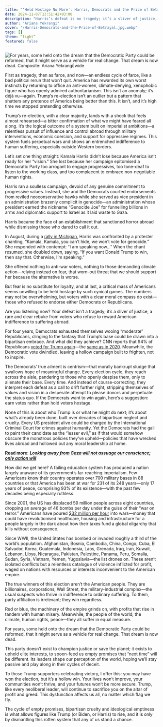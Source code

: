 ```yaml
---
title: "‘Held Hostage No More’: Harris, Democrats and the Price of Betrayal"
date: 2024-11-07T13:51:42+03:00
description: "Harris’s defeat is no tragedy; it’s a sliver of justice, a rare rebuke from voters who refuse to reward American indifference to suffering abroad."
author: "Ariana Yekrangi"
cover: "/Harris-Democrats-and-the-Price-of-Betrayal.jpg.webp"
tags: []
theme: “light”
featured: false
---
```


![For years, some held onto the dream that the Democratic Party could be reformed, that it might serve as a vehicle for real change. That dream is now dead. Composite: Ariana Yekrangi|wide]("/Harris-Democrats-and-the-Price-of-Betrayal.jpg.webp")

First as tragedy, then as farce, and now—an endless cycle of farce, like a bad political rerun that won’t quit. America has rewarded its own worst instincts by returning to office an anti-women, climate-denying, xenophobic figure who has openly admired authoritarianism. This isn’t an anomaly; it’s déjà vu—again. Trump’s re-election isn’t an outlier but a pattern that shatters any pretence of America being better than this. It isn’t, and it’s high time we stopped pretending otherwise.

Trump’s re-election, with a clear majority, lands with a shock that feels almost rehearsed—a bitter confirmation of what we might have feared all along. It’s the logical outcome of a system built on imperialist ambitions—a relentless pursuit of influence and control abroad through military interventions, economic coercion, and support for oppressive regimes. This system fuels perpetual wars and shows an entrenched indifference to human suffering, especially outside Western borders.

Let’s set one thing straight: Kamala Harris didn’t lose because America isn’t ready for her “vision.” She lost because her campaign epitomised a Democratic Party too arrogant to engage progressives, too tone-deaf to listen to the working class, and too complacent to embrace non-negotiable human rights.

Harris ran a soulless campaign, devoid of any genuine commitment to progressive values. Instead, she and the Democrats courted endorsements from reviled neoconservative hawks while she served as vice president in an administration brazenly complicit in genocide—an administration whose president earned the nickname “Genocide Joe” for funnelling billions in arms and diplomatic support to Israel as it laid waste to Gaza. 

Harris became the face of an establishment that sanctioned horror abroad while dismissing those who dared to call it out. 

In August, during a [rally in Michigan](https://www.theguardian.com/us-news/article/2024/aug/08/kamala-harris-meets-with-uncommitted-gaza-protesters-after-they-disrupt-rally-in-detroit), Harris was confronted by a protester chanting, “Kamala, Kamala, you can’t hide, we won’t vote for genocide.” She responded with contempt: “I am speaking now…” When the chant resumed, she doubled down, saying, “If you want Donald Trump to win, then say that. Otherwise, I’m speaking.”

She offered nothing to anti-war voters, nothing to those demanding climate action—relying instead on fear, that worn-out threat that we should support her because the alternative is worse.

But fear is no substitute for loyalty, and at last, a critical mass of Americans seems unwilling to be held hostage by such cynical games. The numbers may not be overwhelming, but voters with a clear moral compass do exist—those who refused to endorse either Democrats or Republicans.

Are you listening now? Your defeat isn’t a tragedy; it’s a sliver of justice, a rare and clear rebuke from voters who refuse to reward American indifference to suffering abroad.

For four years, Democrats exhausted themselves wooing “moderate” Republicans, clinging to the fantasy that Trump’s base could be drawn into a bipartisan embrace. And what did they achieve? CNN reports that 94% of Republicans [voted for Trump again](https://edition.cnn.com/election/2024/exit-polls/national-results/general/president/0)—the [same as in 2020](https://edition.cnn.com/election/2020/exit-polls/president/national-results). Meanwhile, the Democratic vote dwindled, leaving a hollow campaign built to frighten, not to inspire.

The Democrats’ true ailment is centrism—that morally bankrupt sludge that swallows hope of meaningful change. Every election cycle, they reach across the aisle, pandering to those who openly despise them, only to alienate their base. Every time. And instead of course-correcting, they interpret each defeat as a call to drift further right, stripping themselves of values and vision in a desperate attempt to please donors and perpetuate the status quo. If the Democrats want to win again, here’s a suggestion: earn votes rather than hold voters hostage.

None of this is about who Trump is or what he might do next; it’s about what’s already been done, built over decades of bipartisan neglect and cruelty. Every US president alive could be charged by the International Criminal Court for crimes against humanity. Yet the Democrats had the gall to paint their candidate as the “lesser evil,” as if that would somehow obscure the monstrous policies they’ve upheld—policies that have wrecked lives abroad and hollowed out any moral leadership at home.

**Read more:** [_**Looking away from Gaza will not assuage our conscience; only action will**_](https://un-aligned.org/human-rights/looking-away-from-gaza-will-not-assuage-our-conscience-only-action-will/)

How did we get here? A failing education system has produced a nation largely unaware of its government’s far-reaching imperialism. Few Americans know their country operates over 700 military bases in 88 countries or that America has been at war for 231 of its 248 years—only 17 years of peace, comprising 93% of its existence—with the past few decades being especially ruthless.

Since 2001, the US has displaced 59 million people across eight countries, dropping an average of 46 bombs per day under the guise of their “war on terror.” Americans have poured [$32 million per hour](https://www.theguardian.com/commentisfree/2021/sep/09/afghanistan-us-foreign-wars-congresswoman-barbara-lee) into wars—money that could have revolutionised healthcare, housing and infrastructure for a people largely in the dark about how their taxes fund a global oligarchy that kills without consequence.

Since WWII, the United States has bombed or invaded roughly a third of the world’s population. Afghanistan, Bosnia, Cambodia, China, Congo, Cuba, El Salvador, Korea, Guatemala, Indonesia, Laos, Grenada, Iraq, Iran, Kuwait, Lebanon, Libya, Nicaragua, Pakistan, Palestine, Panama, Peru, Somalia, Sudan, Syria, Vietnam, Yemen, Yugoslavia—the list drones on. These aren’t isolated conflicts but a relentless catalogue of violence inflicted for profit, waged on nations with resources or interests inconvenient to the American empire.

The true winners of this election aren’t the American people. They are billionaires, corporations, Wall Street, the military-industrial complex—the usual suspects who thrive in indifference to ordinary suffering. To them, party affiliation is irrelevant; they win regardless. 

Red or blue, the machinery of the empire grinds on, with profits that rise in tandem with human misery. Meanwhile, the people of the world, the climate, human rights, peace—they all suffer in equal measure.

For years, some held onto the dream that the Democratic Party could be reformed, that it might serve as a vehicle for real change. That dream is now dead. 

This party doesn’t exist to champion justice or save the planet; it exists to uphold elite interests, to spoon-feed us empty promises that “next time” will be different. Its leaders shape our perception of the world, hoping we’ll stay passive and play along in their cycles of deceit.

To those Trump supporters celebrating victory, I offer this: you may have won the election, but it’s a hollow win. Your lives won’t improve, your communities won’t thrive, and your futures won’t be more secure. Trump, like every neoliberal leader, will continue to sacrifice you on the altar of profit and greed. This dysfunction affects us all, no matter which flag we fly. 

The cycle of empty promises, bipartisan cruelty and ideological emptiness is what allows figures like Trump (or Biden, or Harris) to rise, and it is only by dismantling this rotten system that any of us stand a chance.
